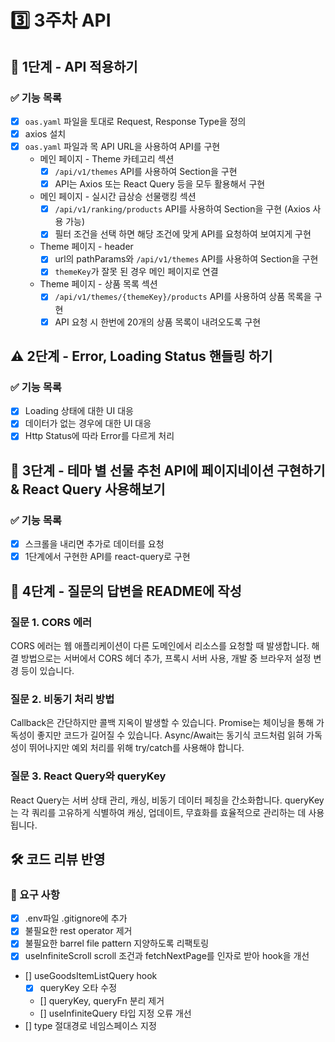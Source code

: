 # 3️⃣ 3주차 API
## 📡 1단계 - API 적용하기
### ✅ 기능 목록
- [x] `oas.yaml` 파일을 토대로 Request, Response Type을 정의
- [x] axios 설치
- [x] `oas.yaml` 파일과 목 API URL을 사용하여 API를 구현
  - 메인 페이지 - Theme 카테고리 섹션
    - [x] `/api/v1/themes` API를 사용하여 Section을 구현
    - [x] API는 Axios 또는 React Query 등을 모두 활용해서 구현
  - 메인 페이지 - 실시간 급상승 선물랭킹 섹션
    - [x] `/api/v1/ranking/products` API를 사용하여 Section을 구현 (Axios 사용 가능)
    - [x] 필터 조건을 선택 하면 해당 조건에 맞게 API를 요청하여 보여지게 구현
  - Theme 페이지 - header
    - [x] url의 pathParams와 `/api/v1/themes` API를 사용하여 Section을 구현
    - [x] `themeKey`가 잘못 된 경우 메인 페이지로 연결
  - Theme 페이지 - 상품 목록 섹션
    - [x] `/api/v1/themes/{themeKey}/products` API를 사용하여 상품 목록을 구현
    - [x] API 요청 시 한번에 20개의 상품 목록이 내려오도록 구현

## ⚠️ 2단계 - Error, Loading Status 핸들링 하기
### ✅ 기능 목록
- [x] Loading 상태에 대한 UI 대응
- [x] 데이터가 없는 경우에 대한 UI 대응
- [x] Http Status에 따라 Error를 다르게 처리

## 🎁 3단계 - 테마 별 선물 추천 API에 페이지네이션 구현하기 & React Query 사용해보기
### ✅ 기능 목록
- [x] 스크롤을 내리면 추가로 데이터를 요청
- [x] 1단계에서 구현한 API를 react-query로 구현

## 🤔 4단계 - 질문의 답변을 README에 작성
### 질문 1. CORS 에러
CORS 에러는 웹 애플리케이션이 다른 도메인에서 리소스를 요청할 때 발생합니다. 해결 방법으로는 서버에서 CORS 헤더 추가, 프록시 서버 사용, 개발 중 브라우저 설정 변경 등이 있습니다.

### 질문 2. 비동기 처리 방법
Callback은 간단하지만 콜백 지옥이 발생할 수 있습니다. Promise는 체이닝을 통해 가독성이 좋지만 코드가 길어질 수 있습니다. Async/Await는 동기식 코드처럼 읽혀 가독성이 뛰어나지만 예외 처리를 위해 try/catch를 사용해야 합니다.

### 질문 3. React Query와 queryKey
React Query는 서버 상태 관리, 캐싱, 비동기 데이터 페칭을 간소화합니다. queryKey는 각 쿼리를 고유하게 식별하여 캐싱, 업데이트, 무효화를 효율적으로 관리하는 데 사용됩니다.


## 🛠️ 코드 리뷰 반영
### 📄 요구 사항
- [x] .env파일 .gitignore에 추가
- [x] 불필요한 rest operator 제거
- [x] 불필요한 barrel file pattern 지양하도록 리팩토링
- [x] useInfiniteScroll scroll 조건과 fetchNextPage를 인자로 받아 hook을 개선
- [] useGoodsItemListQuery hook
  - [x] queryKey 오타 수정
  - [] queryKey, queryFn 분리 제거
  - [] useInfiniteQuery 타입 지정 오류 개선
- [] type 절대경로 네임스페이스 지정